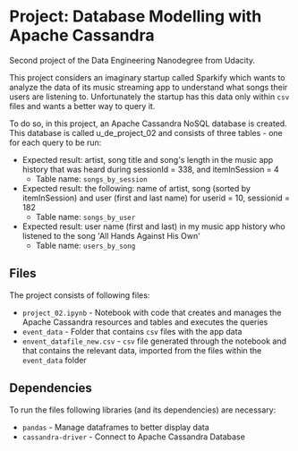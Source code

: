 # Project: Database Modelling with Apache Cassandra
Second project of the Data Engineering Nanodegree from Udacity. 

This project considers an imaginary startup called Sparkify which wants to analyze the data of its music streaming app to understand what songs their users are listening to. Unfortunately the startup has this data only within `csv` files and wants a better way to query it. 

To do so, in this project, an Apache Cassandra NoSQL database is created. This database is called u_de_project_02 and consists of three tables - one for each query to be run:
- Expected result: artist, song title and song's length in the music app history that was heard during  sessionId = 338, and itemInSession  = 4
  - Table name: `songs_by_session`
- Expected result: the following: name of artist, song (sorted by itemInSession) and user (first and last name) for userid = 10, sessionid = 182
  - Table name: `songs_by_user`
- Expected result: user name (first and last) in my music app history who listened to the song 'All Hands Against His Own' 
  - Table name: `users_by_song`

## Files
The project consists of following files:
- `project_02.ipynb` - Notebook with code that creates and manages the Apache Cassandra resources and tables and executes the queries
- `event_data` - Folder that contains `csv` files with the app data
- `envent_datafile_new.csv` - `csv` file generated through the notebook and that contains the relevant data, imported from the files within the `event_data` folder 

## Dependencies
To run the files following libraries (and its dependencies) are necessary:
- `pandas` - Manage dataframes to better display data
- `cassandra-driver` - Connect to Apache Cassandra Database